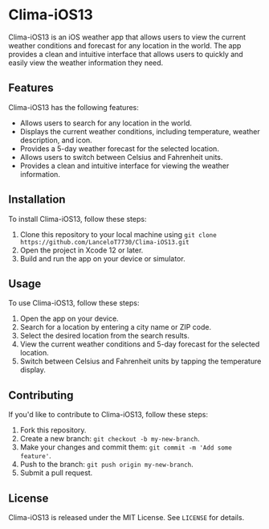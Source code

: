 # Clima-iOS13

Clima-iOS13 is an iOS weather app that allows users to view the current weather conditions and forecast for any location in the world. The app provides a clean and intuitive interface that allows users to quickly and easily view the weather information they need.

## Features

Clima-iOS13 has the following features:

- Allows users to search for any location in the world.
- Displays the current weather conditions, including temperature, weather description, and icon.
- Provides a 5-day weather forecast for the selected location.
- Allows users to switch between Celsius and Fahrenheit units.
- Provides a clean and intuitive interface for viewing the weather information.

## Installation

To install Clima-iOS13, follow these steps:

1. Clone this repository to your local machine using `git clone https://github.com/LanceloT7730/Clima-iOS13.git`
2. Open the project in Xcode 12 or later.
3. Build and run the app on your device or simulator.

## Usage

To use Clima-iOS13, follow these steps:

1. Open the app on your device.
2. Search for a location by entering a city name or ZIP code.
3. Select the desired location from the search results.
4. View the current weather conditions and 5-day forecast for the selected location.
5. Switch between Celsius and Fahrenheit units by tapping the temperature display.

## Contributing

If you'd like to contribute to Clima-iOS13, follow these steps:

1. Fork this repository.
2. Create a new branch: `git checkout -b my-new-branch`.
3. Make your changes and commit them: `git commit -m 'Add some feature'`.
4. Push to the branch: `git push origin my-new-branch`.
5. Submit a pull request.

## License

Clima-iOS13 is released under the MIT License. See `LICENSE` for details.

